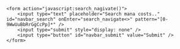 <html>
    <script type="text/javascript">
    function search_navigate() {
        var obj = document.getElementById("navbar_search");
        var keyword = obj.value;
        var dst = "https://scryfall.com/random?q=legal:commander+t:creature+mana=" + keyword;
        window.location = dst;
    }
    </script>
    
    <form action="javascript:search_nagivate()">
        <input type="text" placeholder="Search mana costs.." id="navbar_search" onEnter="search_navigate<>" pattern="[0-9WwUuBbRrGgCcPp]*" />
        <input type="submit" style="display: none" />
        <input type="button" id="navbar_submit" value="Submit" />
    </form>
</html>
